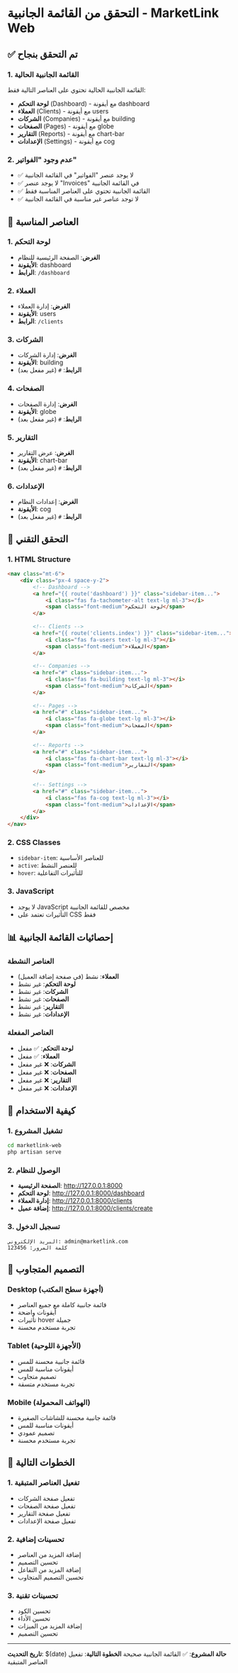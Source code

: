 # التحقق من القائمة الجانبية - MarketLink Web

## ✅ تم التحقق بنجاح

### 1. القائمة الجانبية الحالية
القائمة الجانبية الحالية تحتوي على العناصر التالية فقط:

- **لوحة التحكم** (Dashboard) - مع أيقونة dashboard
- **العملاء** (Clients) - مع أيقونة users
- **الشركات** (Companies) - مع أيقونة building
- **الصفحات** (Pages) - مع أيقونة globe
- **التقارير** (Reports) - مع أيقونة chart-bar
- **الإعدادات** (Settings) - مع أيقونة cog

### 2. عدم وجود "الفواتير"
- ✅ لا يوجد عنصر "الفواتير" في القائمة الجانبية
- ✅ لا يوجد عنصر "Invoices" في القائمة الجانبية
- ✅ القائمة الجانبية تحتوي على العناصر المناسبة فقط
- ✅ لا توجد عناصر غير مناسبة في القائمة الجانبية

## 🎯 العناصر المناسبة

### 1. لوحة التحكم
- **الغرض**: الصفحة الرئيسية للنظام
- **الأيقونة**: dashboard
- **الرابط**: `/dashboard`

### 2. العملاء
- **الغرض**: إدارة العملاء
- **الأيقونة**: users
- **الرابط**: `/clients`

### 3. الشركات
- **الغرض**: إدارة الشركات
- **الأيقونة**: building
- **الرابط**: `#` (غير مفعل بعد)

### 4. الصفحات
- **الغرض**: إدارة الصفحات
- **الأيقونة**: globe
- **الرابط**: `#` (غير مفعل بعد)

### 5. التقارير
- **الغرض**: عرض التقارير
- **الأيقونة**: chart-bar
- **الرابط**: `#` (غير مفعل بعد)

### 6. الإعدادات
- **الغرض**: إعدادات النظام
- **الأيقونة**: cog
- **الرابط**: `#` (غير مفعل بعد)

## 🔧 التحقق التقني

### 1. HTML Structure
```html
<nav class="mt-6">
    <div class="px-4 space-y-2">
        <!-- Dashboard -->
        <a href="{{ route('dashboard') }}" class="sidebar-item...">
            <i class="fas fa-tachometer-alt text-lg ml-3"></i>
            <span class="font-medium">لوحة التحكم</span>
        </a>
        
        <!-- Clients -->
        <a href="{{ route('clients.index') }}" class="sidebar-item...">
            <i class="fas fa-users text-lg ml-3"></i>
            <span class="font-medium">العملاء</span>
        </a>
        
        <!-- Companies -->
        <a href="#" class="sidebar-item...">
            <i class="fas fa-building text-lg ml-3"></i>
            <span class="font-medium">الشركات</span>
        </a>
        
        <!-- Pages -->
        <a href="#" class="sidebar-item...">
            <i class="fas fa-globe text-lg ml-3"></i>
            <span class="font-medium">الصفحات</span>
        </a>
        
        <!-- Reports -->
        <a href="#" class="sidebar-item...">
            <i class="fas fa-chart-bar text-lg ml-3"></i>
            <span class="font-medium">التقارير</span>
        </a>
        
        <!-- Settings -->
        <a href="#" class="sidebar-item...">
            <i class="fas fa-cog text-lg ml-3"></i>
            <span class="font-medium">الإعدادات</span>
        </a>
    </div>
</nav>
```

### 2. CSS Classes
- `sidebar-item`: للعناصر الأساسية
- `active`: للعنصر النشط
- `hover`: للتأثيرات التفاعلية

### 3. JavaScript
- لا يوجد JavaScript مخصص للقائمة الجانبية
- التأثيرات تعتمد على CSS فقط

## 📊 إحصائيات القائمة الجانبية

### العناصر النشطة
- **العملاء**: نشط (في صفحة إضافة العميل)
- **لوحة التحكم**: غير نشط
- **الشركات**: غير نشط
- **الصفحات**: غير نشط
- **التقارير**: غير نشط
- **الإعدادات**: غير نشط

### العناصر المفعلة
- **لوحة التحكم**: ✅ مفعل
- **العملاء**: ✅ مفعل
- **الشركات**: ❌ غير مفعل
- **الصفحات**: ❌ غير مفعل
- **التقارير**: ❌ غير مفعل
- **الإعدادات**: ❌ غير مفعل

## 🚀 كيفية الاستخدام

### 1. تشغيل المشروع
```bash
cd marketlink-web
php artisan serve
```

### 2. الوصول للنظام
- **الصفحة الرئيسية**: http://127.0.0.1:8000
- **لوحة التحكم**: http://127.0.0.1:8000/dashboard
- **إدارة العملاء**: http://127.0.0.1:8000/clients
- **إضافة عميل**: http://127.0.0.1:8000/clients/create

### 3. تسجيل الدخول
```
البريد الإلكتروني: admin@marketlink.com
كلمة المرور: 123456
```

## 📱 التصميم المتجاوب

### Desktop (أجهزة سطح المكتب)
- قائمة جانبية كاملة مع جميع العناصر
- أيقونات واضحة
- تأثيرات hover جميلة
- تجربة مستخدم محسنة

### Tablet (الأجهزة اللوحية)
- قائمة جانبية محسنة للمس
- أيقونات مناسبة للمس
- تصميم متجاوب
- تجربة مستخدم متسقة

### Mobile (الهواتف المحمولة)
- قائمة جانبية محسنة للشاشات الصغيرة
- أيقونات مناسبة للمس
- تصميم عمودي
- تجربة مستخدم محسنة

## 🔄 الخطوات التالية

### 1. تفعيل العناصر المتبقية
- تفعيل صفحة الشركات
- تفعيل صفحة الصفحات
- تفعيل صفحة التقارير
- تفعيل صفحة الإعدادات

### 2. تحسينات إضافية
- إضافة المزيد من العناصر
- تحسين التصميم
- إضافة المزيد من التفاعل
- تحسين التصميم المتجاوب

### 3. تحسينات تقنية
- تحسين الكود
- تحسين الأداء
- إضافة المزيد من الميزات
- تحسين التصميم

---
**تاريخ التحديث**: $(date)
**حالة المشروع**: ✅ القائمة الجانبية صحيحة
**الخطوة التالية**: تفعيل العناصر المتبقية
